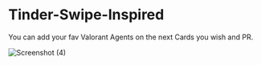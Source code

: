 # Tinder-Swipe-Inspired

You can add your fav Valorant Agents on the next Cards you wish and PR.

![Screenshot (4)](https://user-images.githubusercontent.com/59159355/97405165-3b071d00-191d-11eb-9d2a-205187625fb4.png)





